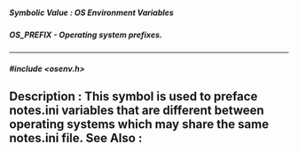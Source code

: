 ##### Symbolic Value : OS Environment Variables
##### OS_PREFIX - Operating system prefixes.
---
##### #include <osenv.h>
**Description :**
This symbol is used to preface notes.ini variables that are different between 
operating systems which may share the same notes.ini file.
**See Also :**
[](D:/md_files/.md)
---
